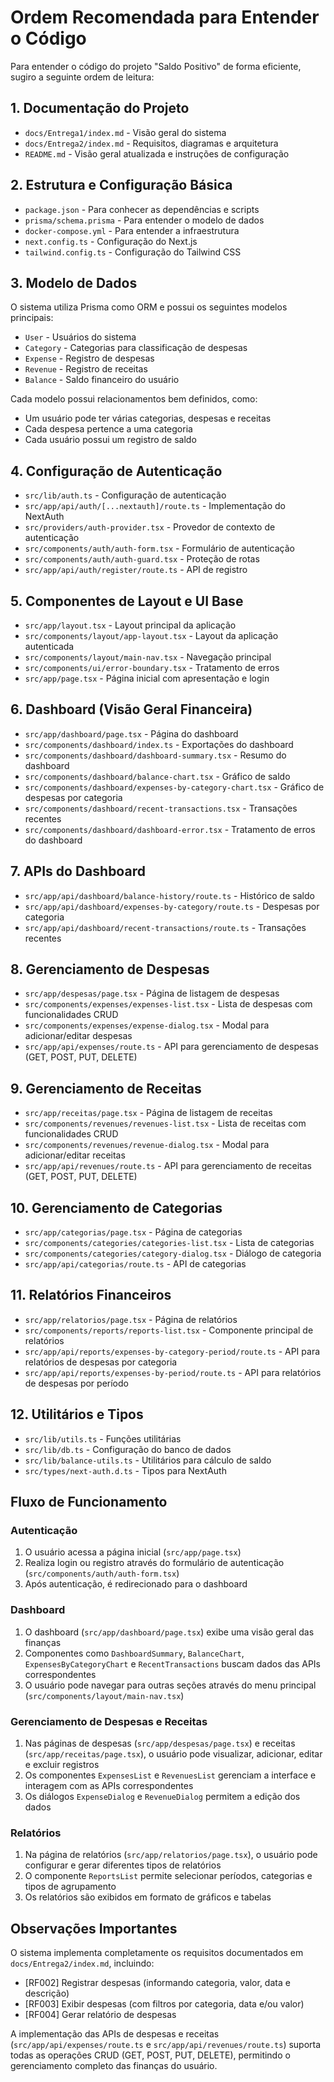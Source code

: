 # Ordem Recomendada para Entender o Código

Para entender o código do projeto "Saldo Positivo" de forma eficiente, sugiro a seguinte ordem de leitura:

## 1. Documentação do Projeto
- `docs/Entrega1/index.md` - Visão geral do sistema
- `docs/Entrega2/index.md` - Requisitos, diagramas e arquitetura
- `README.md` - Visão geral atualizada e instruções de configuração

## 2. Estrutura e Configuração Básica
- `package.json` - Para conhecer as dependências e scripts
- `prisma/schema.prisma` - Para entender o modelo de dados
- `docker-compose.yml` - Para entender a infraestrutura
- `next.config.ts` - Configuração do Next.js
- `tailwind.config.ts` - Configuração do Tailwind CSS

## 3. Modelo de Dados
O sistema utiliza Prisma como ORM e possui os seguintes modelos principais:
- `User` - Usuários do sistema
- `Category` - Categorias para classificação de despesas
- `Expense` - Registro de despesas
- `Revenue` - Registro de receitas
- `Balance` - Saldo financeiro do usuário

Cada modelo possui relacionamentos bem definidos, como:
- Um usuário pode ter várias categorias, despesas e receitas
- Cada despesa pertence a uma categoria
- Cada usuário possui um registro de saldo

## 4. Configuração de Autenticação
- `src/lib/auth.ts` - Configuração de autenticação
- `src/app/api/auth/[...nextauth]/route.ts` - Implementação do NextAuth
- `src/providers/auth-provider.tsx` - Provedor de contexto de autenticação
- `src/components/auth/auth-form.tsx` - Formulário de autenticação
- `src/components/auth/auth-guard.tsx` - Proteção de rotas
- `src/app/api/auth/register/route.ts` - API de registro

## 5. Componentes de Layout e UI Base
- `src/app/layout.tsx` - Layout principal da aplicação
- `src/components/layout/app-layout.tsx` - Layout da aplicação autenticada
- `src/components/layout/main-nav.tsx` - Navegação principal
- `src/components/ui/error-boundary.tsx` - Tratamento de erros
- `src/app/page.tsx` - Página inicial com apresentação e login

## 6. Dashboard (Visão Geral Financeira)
- `src/app/dashboard/page.tsx` - Página do dashboard
- `src/components/dashboard/index.ts` - Exportações do dashboard
- `src/components/dashboard/dashboard-summary.tsx` - Resumo do dashboard
- `src/components/dashboard/balance-chart.tsx` - Gráfico de saldo
- `src/components/dashboard/expenses-by-category-chart.tsx` - Gráfico de despesas por categoria
- `src/components/dashboard/recent-transactions.tsx` - Transações recentes
- `src/components/dashboard/dashboard-error.tsx` - Tratamento de erros do dashboard

## 7. APIs do Dashboard
- `src/app/api/dashboard/balance-history/route.ts` - Histórico de saldo
- `src/app/api/dashboard/expenses-by-category/route.ts` - Despesas por categoria
- `src/app/api/dashboard/recent-transactions/route.ts` - Transações recentes

## 8. Gerenciamento de Despesas
- `src/app/despesas/page.tsx` - Página de listagem de despesas
- `src/components/expenses/expenses-list.tsx` - Lista de despesas com funcionalidades CRUD
- `src/components/expenses/expense-dialog.tsx` - Modal para adicionar/editar despesas
- `src/app/api/expenses/route.ts` - API para gerenciamento de despesas (GET, POST, PUT, DELETE)

## 9. Gerenciamento de Receitas
- `src/app/receitas/page.tsx` - Página de listagem de receitas
- `src/components/revenues/revenues-list.tsx` - Lista de receitas com funcionalidades CRUD
- `src/components/revenues/revenue-dialog.tsx` - Modal para adicionar/editar receitas
- `src/app/api/revenues/route.ts` - API para gerenciamento de receitas (GET, POST, PUT, DELETE)

## 10. Gerenciamento de Categorias
- `src/app/categorias/page.tsx` - Página de categorias
- `src/components/categories/categories-list.tsx` - Lista de categorias
- `src/components/categories/category-dialog.tsx` - Diálogo de categoria
- `src/app/api/categorias/route.ts` - API de categorias

## 11. Relatórios Financeiros
- `src/app/relatorios/page.tsx` - Página de relatórios
- `src/components/reports/reports-list.tsx` - Componente principal de relatórios
- `src/app/api/reports/expenses-by-category-period/route.ts` - API para relatórios de despesas por categoria
- `src/app/api/reports/expenses-by-period/route.ts` - API para relatórios de despesas por período

## 12. Utilitários e Tipos
- `src/lib/utils.ts` - Funções utilitárias
- `src/lib/db.ts` - Configuração do banco de dados
- `src/lib/balance-utils.ts` - Utilitários para cálculo de saldo
- `src/types/next-auth.d.ts` - Tipos para NextAuth

## Fluxo de Funcionamento

### Autenticação
1. O usuário acessa a página inicial (`src/app/page.tsx`)
2. Realiza login ou registro através do formulário de autenticação (`src/components/auth/auth-form.tsx`)
3. Após autenticação, é redirecionado para o dashboard

### Dashboard
1. O dashboard (`src/app/dashboard/page.tsx`) exibe uma visão geral das finanças
2. Componentes como `DashboardSummary`, `BalanceChart`, `ExpensesByCategoryChart` e `RecentTransactions` buscam dados das APIs correspondentes
3. O usuário pode navegar para outras seções através do menu principal (`src/components/layout/main-nav.tsx`)

### Gerenciamento de Despesas e Receitas
1. Nas páginas de despesas (`src/app/despesas/page.tsx`) e receitas (`src/app/receitas/page.tsx`), o usuário pode visualizar, adicionar, editar e excluir registros
2. Os componentes `ExpensesList` e `RevenuesList` gerenciam a interface e interagem com as APIs correspondentes
3. Os diálogos `ExpenseDialog` e `RevenueDialog` permitem a edição dos dados

### Relatórios
1. Na página de relatórios (`src/app/relatorios/page.tsx`), o usuário pode configurar e gerar diferentes tipos de relatórios
2. O componente `ReportsList` permite selecionar períodos, categorias e tipos de agrupamento
3. Os relatórios são exibidos em formato de gráficos e tabelas

## Observações Importantes

O sistema implementa completamente os requisitos documentados em `docs/Entrega2/index.md`, incluindo:
- [RF002] Registrar despesas (informando categoria, valor, data e descrição)
- [RF003] Exibir despesas (com filtros por categoria, data e/ou valor)
- [RF004] Gerar relatório de despesas

A implementação das APIs de despesas e receitas (`src/app/api/expenses/route.ts` e `src/app/api/revenues/route.ts`) suporta todas as operações CRUD (GET, POST, PUT, DELETE), permitindo o gerenciamento completo das finanças do usuário.